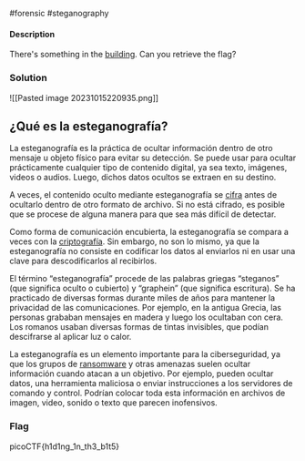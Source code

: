 #forensic #steganography 
#### Description
There's something in the [building](https://jupiter.challenges.picoctf.org/static/011955b303f293d60c8116e6a4c5c84f/buildings.png). Can you retrieve the flag?
### Solution
![[Pasted image 20231015220935.png]]
## ¿Qué es la esteganografía?

La esteganografía es la práctica de ocultar información dentro de otro mensaje u objeto físico para evitar su detección. Se puede usar para ocultar prácticamente cualquier tipo de contenido digital, ya sea texto, imágenes, videos o audios. Luego, dichos datos ocultos se extraen en su destino.

A veces, el contenido oculto mediante esteganografía se [cifra](https://www.kaspersky.es/resource-center/definitions/encryption) antes de ocultarlo dentro de otro formato de archivo. Si no está cifrado, es posible que se procese de alguna manera para que sea más difícil de detectar.

Como forma de comunicación encubierta, la esteganografía se compara a veces con la [criptografía](https://www.kaspersky.es/resource-center/definitions/what-is-cryptography). Sin embargo, no son lo mismo, ya que la esteganografía no consiste en codificar los datos al enviarlos ni en usar una clave para descodificarlos al recibirlos.

El término “esteganografía” procede de las palabras griegas “steganos” (que significa oculto o cubierto) y “graphein” (que significa escritura). Se ha practicado de diversas formas durante miles de años para mantener la privacidad de las comunicaciones. Por ejemplo, en la antigua Grecia, las personas grababan mensajes en madera y luego los ocultaban con cera. Los romanos usaban diversas formas de tintas invisibles, que podían descifrarse al aplicar luz o calor.

La esteganografía es un elemento importante para la ciberseguridad, ya que los grupos de [ransomware](https://www.kaspersky.es/resource-center/threats/ransomware) y otras amenazas suelen ocultar información cuando atacan a un objetivo. Por ejemplo, pueden ocultar datos, una herramienta maliciosa o enviar instrucciones a los servidores de comando y control. Podrían colocar toda esta información en archivos de imagen, video, sonido o texto que parecen inofensivos.
### Flag
picoCTF{h1d1ng_1n_th3_b1t5}